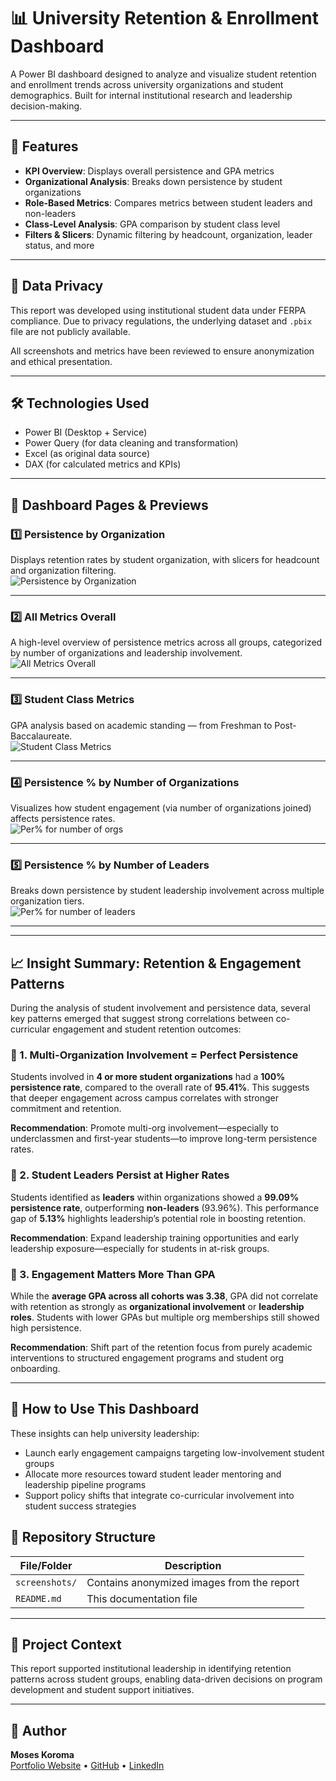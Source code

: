 # 📊 University Retention & Enrollment Dashboard

A Power BI dashboard designed to analyze and visualize student retention and enrollment trends across university organizations and student demographics. Built for internal institutional research and leadership decision-making.

---

## 🌟 Features

- **KPI Overview**: Displays overall persistence and GPA metrics  
- **Organizational Analysis**: Breaks down persistence by student organizations  
- **Role-Based Metrics**: Compares metrics between student leaders and non-leaders  
- **Class-Level Analysis**: GPA comparison by student class level  
- **Filters & Slicers**: Dynamic filtering by headcount, organization, leader status, and more

---

## 🔐 Data Privacy

This report was developed using institutional student data under FERPA compliance. Due to privacy regulations, the underlying dataset and `.pbix` file are not publicly available.

All screenshots and metrics have been reviewed to ensure anonymization and ethical presentation.

---

## 🛠 Technologies Used

- Power BI (Desktop + Service)  
- Power Query (for data cleaning and transformation)  
- Excel (as original data source)  
- DAX (for calculated metrics and KPIs)

---

## 📸 Dashboard Pages & Previews

### 1️⃣ Persistence by Organization  
Displays retention rates by student organization, with slicers for headcount and organization filtering.  
![Persistence by Organization](screenshots/page1_persistence_by_org.png)

---

### 2️⃣ All Metrics Overall  
A high-level overview of persistence metrics across all groups, categorized by number of organizations and leadership involvement.  
![All Metrics Overall](screenshots/page2_all_metrics_overall.png)

---

### 3️⃣ Student Class Metrics  
GPA analysis based on academic standing — from Freshman to Post-Baccalaureate.  
![Student Class Metrics](screenshots/page3_student_class_metrics.png)

---

### 4️⃣ Persistence % by Number of Organizations  
Visualizes how student engagement (via number of organizations joined) affects persistence rates.  
![Per% for number of orgs](screenshots/page4_per_org_metrics.png)

---

### 5️⃣ Persistence % by Number of Leaders  
Breaks down persistence by student leadership involvement across multiple organization tiers.  
![Per% for number of leaders](screenshots/page5_leader_metrics.png)

---
---

## 📈 Insight Summary: Retention & Engagement Patterns

During the analysis of student involvement and persistence data, several key patterns emerged that suggest strong correlations between co-curricular engagement and student retention outcomes:

### 🔹 1. Multi-Organization Involvement = Perfect Persistence  
Students involved in **4 or more student organizations** had a **100% persistence rate**, compared to the overall rate of **95.41%**. This suggests that deeper engagement across campus correlates with stronger commitment and retention.

**Recommendation**: Promote multi-org involvement—especially to underclassmen and first-year students—to improve long-term persistence rates.

### 🔹 2. Student Leaders Persist at Higher Rates  
Students identified as **leaders** within organizations showed a **99.09% persistence rate**, outperforming **non-leaders** (93.96%). This performance gap of **5.13%** highlights leadership’s potential role in boosting retention.

**Recommendation**: Expand leadership training opportunities and early leadership exposure—especially for students in at-risk groups.

### 🔹 3. Engagement Matters More Than GPA  
While the **average GPA across all cohorts was 3.38**, GPA did not correlate with retention as strongly as **organizational involvement** or **leadership roles**. Students with lower GPAs but multiple org memberships still showed high persistence.

**Recommendation**: Shift part of the retention focus from purely academic interventions to structured engagement programs and student org onboarding.

---

## 🧭 How to Use This Dashboard

These insights can help university leadership:

- Launch early engagement campaigns targeting low-involvement student groups  
- Allocate more resources toward student leader mentoring and leadership pipeline programs  
- Support policy shifts that integrate co-curricular involvement into student success strategies


## 📁 Repository Structure

| File/Folder              | Description                              |
|--------------------------|------------------------------------------|
| `screenshots/`           | Contains anonymized images from the report |
| `README.md`              | This documentation file                  |

---

## 📎 Project Context

This report supported institutional leadership in identifying retention patterns across student groups, enabling data-driven decisions on program development and student support initiatives.

---

## 👤 Author

**Moses Koroma**  
[Portfolio Website](https://moseskoroma.me) • [GitHub](https://github.com/mokeyzz1) • [LinkedIn](https://linkedin.com/in/mosesbkoroma)

